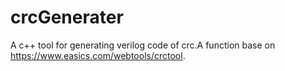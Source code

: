 # crcGenerater
A c++ tool for generating verilog code of crc.A function base on https://www.easics.com/webtools/crctool.
